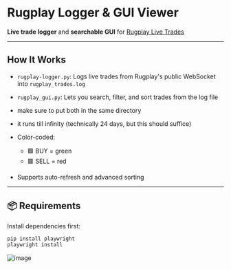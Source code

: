#  Rugplay Logger & GUI Viewer

 **Live trade logger** and  **searchable GUI** for [Rugplay Live Trades](rugplay.com/live)

---

##  How It Works

- `rugplay-logger.py`: Logs live trades from Rugplay's public WebSocket into `rugplay_trades.log`
- `rugplay_gui.py`: Lets you search, filter, and sort trades from the log file
- make sure to put both in the same directory
- it runs till infinity (technically 24 days, but this should suffice)

- Color-coded:
  - 🟩 BUY = green
  - 🟥 SELL = red
- Supports auto-refresh and advanced sorting

---

## 📦 Requirements

Install dependencies first:

```bash
pip install playwright
playwright install
```
![image](https://cdn.discordapp.com/attachments/1378494083730772122/1378494096913727670/64D0A4B0-E8BB-4714-A33F-0771A3F725F4.png?ex=683cce2b&is=683b7cab&hm=ba9590266780d8a909a6090f7fdae25df68d8567b4c7e2b242b6f6a0d75cc025&)
